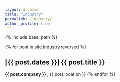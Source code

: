 ```yaml
---
layout: archive
title: "Industry"
permalink: /industry/
author_profile: true
---
```


{% include base_path %}

{% for post in site.industry reversed %}
  <h2 class="archive__item-title" itemprop="headline">
    [{{ post.dates }}] {{ post.title }}
  </h2>
  <b> {{ post.company }} </b> , {{ post.location }}
{% endfor %}
